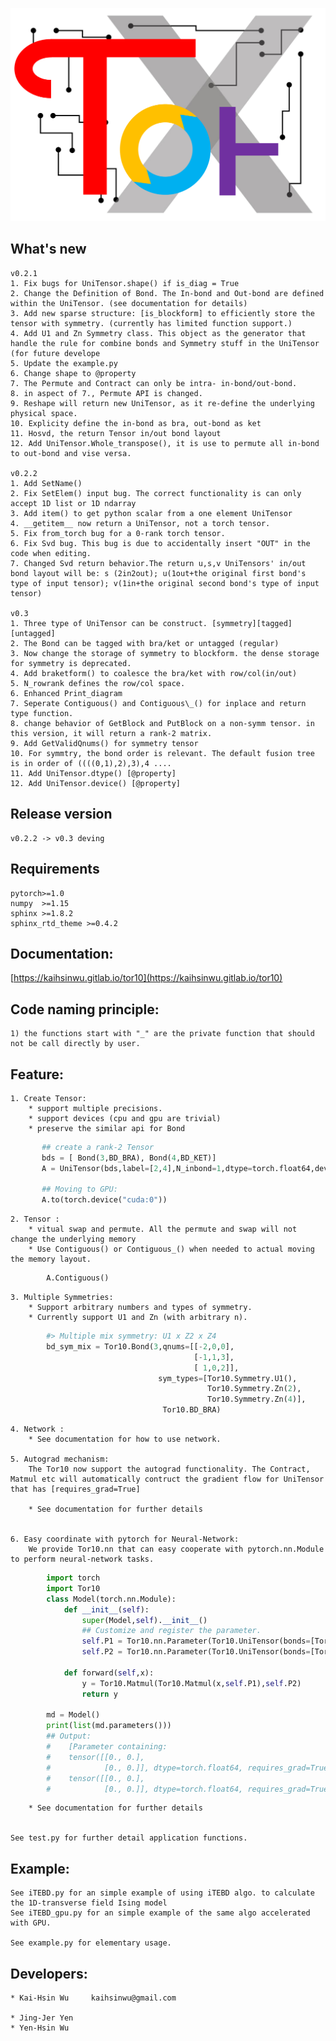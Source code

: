 ![alt text](./Tor10_icon.png)

## What's new
    v0.2.1
    1. Fix bugs for UniTensor.shape() if is_diag = True
    2. Change the Definition of Bond. The In-bond and Out-bond are defined within the UniTensor. (see documentation for details)
    3. Add new sparse structure: [is_blockform] to efficiently store the tensor with symmetry. (currently has limited function support.)
    4. Add U1 and Zn Symmetry class. This object as the generator that handle the rule for combine bonds and Symmetry stuff in the UniTensor (for future develope
    5. Update the example.py
    6. Change shape to @property
    7. The Permute and Contract can only be intra- in-bond/out-bond.
    8. in aspect of 7., Permute API is changed.     
    9. Reshape will return new UniTensor, as it re-define the underlying physical space. 
    10. Explicity define the in-bond as bra, out-bond as ket
    11. Hosvd, the return Tensor in/out bond layout
    12. Add UniTensor.Whole_transpose(), it is use to permute all in-bond to out-bond and vise versa.    

    v0.2.2
    1. Add SetName() 
    2. Fix SetElem() input bug. The correct functionality is can only accept 1D list or 1D ndarray
    3. Add item() to get python scalar from a one element UniTensor
    4. __getitem__ now return a UniTensor, not a torch tensor.  
    5. Fix from_torch bug for a 0-rank torch tensor.
    6. Fix Svd bug. This bug is due to accidentally insert "OUT" in the code when editing.
    7. Changed Svd return behavior.The return u,s,v UniTensors' in/out bond layout will be: s (2in2out); u(1out+the original first bond's type of input tensor); v(1in+the original second bond's type of input tensor)

    v0.3
    1. Three type of UniTensor can be construct. [symmetry][tagged][untagged] 
    2. The Bond can be tagged with bra/ket or untagged (regular)
    3. Now change the storage of symmetry to blockform. the dense storage for symmetry is deprecated.
    4. Add braketform() to coalesce the bra/ket with row/col(in/out)
    5. N_rowrank defines the row/col space. 
    6. Enhanced Print_diagram
    7. Seperate Contiguous() and Contiguous\_() for inplace and return type function.
    8. change behavior of GetBlock and PutBlock on a non-symm tensor. in this version, it will return a rank-2 matrix.
    9. Add GetValidQnums() for symmetry tensor
    10. For symmtry, the bond order is relevant. The default fusion tree is in order of ((((0,1),2),3),4 ....
    11. Add UniTensor.dtype() [@property]
    12. Add UniTensor.device() [@property]

## Release version
    v0.2.2 -> v0.3 deving

## Requirements
    pytorch>=1.0
    numpy  >=1.15
    sphinx >=1.8.2
    sphinx_rtd_theme >=0.4.2 

## Documentation:

[https://kaihsinwu.gitlab.io/tor10](https://kaihsinwu.gitlab.io/tor10)

## Code naming principle:
    1) the functions start with "_" are the private function that should not be call directly by user.

## Feature:
        
    1. Create Tensor:
        * support multiple precisions.        
        * support devices (cpu and gpu are trivial)
        * preserve the similar api for Bond 
        
```python
       ## create a rank-2 Tensor 
       bds = [ Bond(3,BD_BRA), Bond(4,BD_KET)]
       A = UniTensor(bds,label=[2,4],N_inbond=1,dtype=torch.float64,device=torch.device("cpu"))

       ## Moving to GPU:
       A.to(torch.device("cuda:0"))
```

    2. Tensor :
        * vitual swap and permute. All the permute and swap will not change the underlying memory
        * Use Contiguous() or Contiguous_() when needed to actual moving the memory layout.

```python
        A.Contiguous()
```

    3. Multiple Symmetries:
        * Support arbitrary numbers and types of symmetry.
        * Currently support U1 and Zn (with arbitrary n). 

```python
        #> Multiple mix symmetry: U1 x Z2 x Z4
        bd_sym_mix = Tor10.Bond(3,qnums=[[-2,0,0],
                                         [-1,1,3],
                                         [ 1,0,2]],
                                 sym_types=[Tor10.Symmetry.U1(),
                                            Tor10.Symmetry.Zn(2),
                                            Tor10.Symmetry.Zn(4)],
                                  Tor10.BD_BRA)
``` 
        
    4. Network :
        * See documentation for how to use network.

    5. Autograd mechanism:
        The Tor10 now support the autograd functionality. The Contract, Matmul etc will automatically contruct the gradient flow for UniTensor that has [requires_grad=True]
        
        * See documentation for further details


    6. Easy coordinate with pytorch for Neural-Network:
        We provide Tor10.nn that can easy cooperate with pytorch.nn.Module to perform neural-network tasks.

```python
        import torch
        import Tor10
        class Model(torch.nn.Module):
            def __init__(self):
                super(Model,self).__init__()
                ## Customize and register the parameter.
                self.P1 = Tor10.nn.Parameter(Tor10.UniTensor(bonds=[Tor10.Bond(2,BD_BRA),Tor10.Bond(2,BD_KET)]))
                self.P2 = Tor10.nn.Parameter(Tor10.UniTensor(bonds=[Tor10.Bond(2,BD_BRA),Tor10.Bond(2,BD_KET)]))
 
            def forward(self,x):
                y = Tor10.Matmul(Tor10.Matmul(x,self.P1),self.P2)
                return y

        md = Model()
        print(list(md.parameters()))
        ## Output:
        #    [Parameter containing:
        #    tensor([[0., 0.],
        #            [0., 0.]], dtype=torch.float64, requires_grad=True), Parameter containing:
        #    tensor([[0., 0.],
        #            [0., 0.]], dtype=torch.float64, requires_grad=True)]
```
        * See documentation for further details


    See test.py for further detail application functions.

## Example:

    See iTEBD.py for an simple example of using iTEBD algo. to calculate the 1D-transverse field Ising model 
    See iTEBD_gpu.py for an simple example of the same algo accelerated with GPU. 

    See example.py for elementary usage.

## Developers:

    * Kai-Hsin Wu     kaihsinwu@gmail.com

    * Jing-Jer Yen 
    * Yen-Hsin Wu 
